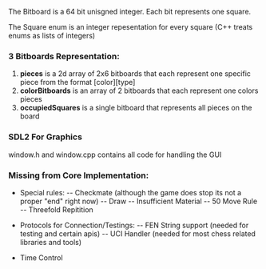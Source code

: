 The Bitboard is a 64 bit unisgned integer. Each bit represents one square.

The Square enum is an integer repesentation for every square (C++ treats enums as lists of integers)

### 3 Bitboards Representation:

1. **pieces** is a 2d array of 2x6 bitboards that each represent one specific piece from the format [color][type]
2. **colorBitboards** is an array of 2 bitboards that each represent one colors pieces
3. **occupiedSquares** is a single bitboard that represents all pieces on the board

### SDL2 For Graphics

window.h and window.cpp contains all code for handling the GUI


### Missing from Core Implementation:
- Special rules:
-- Checkmate (although the game does stop its not a proper "end" right now)
-- Draw
-- Insufficient Material
-- 50 Move Rule
-- Threefold Repitition

- Protocols for Connection/Testings:
-- FEN String support (needed for testing and certain apis)
-- UCI Handler (needed for most chess related libraries and tools)

- Time Control